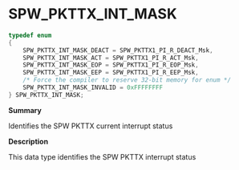# SPW_PKTTX_INT_MASK

```c
typedef enum
{
    SPW_PKTTX_INT_MASK_DEACT = SPW_PKTTX1_PI_R_DEACT_Msk,
    SPW_PKTTX_INT_MASK_ACT = SPW_PKTTX1_PI_R_ACT_Msk,
    SPW_PKTTX_INT_MASK_EOP = SPW_PKTTX1_PI_R_EOP_Msk,
    SPW_PKTTX_INT_MASK_EEP = SPW_PKTTX1_PI_R_EEP_Msk,
    /* Force the compiler to reserve 32-bit memory for enum */
    SPW_PKTTX_INT_MASK_INVALID = 0xFFFFFFFF
} SPW_PKTTX_INT_MASK;
```

**Summary**

Identifies the SPW PKTTX current interrupt status

**Description**

This data type identifies the SPW PKTTX interrupt status
